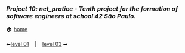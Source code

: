 ### _Project 10: net_pratice - Tenth project for the formation of software engineers at school 42 São Paulo._

🏠 [home](https://github.com/Vinicius-Santoro/42-formation-lvl2-10.net_pratice)<br><br>
⬅[level 01](https://github.com/Vinicius-Santoro/42-formation-lvl2-10.net_pratice/blob/main/readmes/level01.md) &nbsp;&nbsp;&nbsp;|&nbsp;&nbsp;&nbsp; [level 03](https://github.com/Vinicius-Santoro/42-formation-lvl2-10.net_pratice/blob/main/readmes/level03.md) ➡
